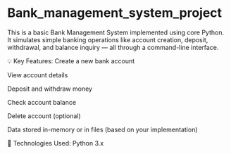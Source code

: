 # Bank_management_system_project
This is a basic Bank Management System implemented using core Python. It simulates simple banking operations like account creation, deposit, withdrawal, and balance inquiry — all through a command-line interface.

💡 Key Features:
Create a new bank account

View account details

Deposit and withdraw money

Check account balance

Delete account (optional)

Data stored in-memory or in files (based on your implementation)

🔧 Technologies Used:
Python 3.x
